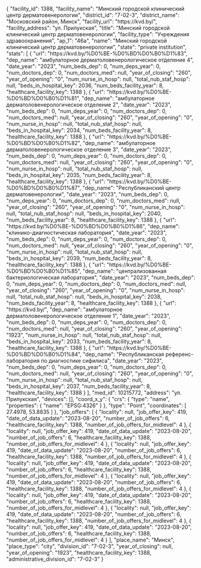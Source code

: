 {
    "facility_id": 1388,
    "facility_name": "Минский городской клинический центр дерматовенерологии",
    "district_id": "7-02-3",
    "district_name": "Московский район, Минск",
    "facility_url": "https:\/\/kvd.by\/",
    "facility_address": "ул. Прилукская",
    "title": "Минский городской клинический центр дерматовенерологии",
    "facility_type": "Учреждения здравоохранения",
    "ap_1": "46а",
    "name": "Минский городской клинический центр дерматовенерологии",
    "state": "private institution",
    "stats": [
        {
            "url": "https:\/\/kvd.by\/%D0%BE-%D0%BD%D0%B0%D1%83",
            "dep_name": "амбулаторное дерматоловенерологическое отделение 4",
            "date_year": "2023",
            "num_beds_dep": 0,
            "num_deps_year": 0,
            "num_doctors_dep": 0,
            "num_doctors_med": null,
            "year_of_closing": "260",
            "year_of_opening": "0",
            "num_nurse_in_hosp": null,
            "total_nub_staf_hosp": null,
            "beds_in_hospital_key": 2036,
            "num_beds_facility_year": 8,
            "healthcare_facility_key": 1388
        },
        {
            "url": "https:\/\/kvd.by\/%D0%BE-%D0%BD%D0%B0%D1%81",
            "dep_name": "амбулаторное дерматоловенерологическое отделение 2",
            "date_year": "2023",
            "num_beds_dep": 0,
            "num_deps_year": 0,
            "num_doctors_dep": 0,
            "num_doctors_med": null,
            "year_of_closing": "260",
            "year_of_opening": "0",
            "num_nurse_in_hosp": null,
            "total_nub_staf_hosp": null,
            "beds_in_hospital_key": 2034,
            "num_beds_facility_year": 8,
            "healthcare_facility_key": 1388
        },
        {
            "url": "https:\/\/kvd.by\/%D0%BE-%D0%BD%D0%B0%D1%82",
            "dep_name": "амбулаторное дерматоловенерологическое отделение 3",
            "date_year": "2023",
            "num_beds_dep": 0,
            "num_deps_year": 0,
            "num_doctors_dep": 0,
            "num_doctors_med": null,
            "year_of_closing": "260",
            "year_of_opening": "0",
            "num_nurse_in_hosp": null,
            "total_nub_staf_hosp": null,
            "beds_in_hospital_key": 2035,
            "num_beds_facility_year": 8,
            "healthcare_facility_key": 1388
        },
        {
            "url": "https:\/\/kvd.by\/%D0%BE-%D0%BD%D0%B0%D1%87",
            "dep_name": "Республиканский центр дерматовенерологии",
            "date_year": "2023",
            "num_beds_dep": 0,
            "num_deps_year": 0,
            "num_doctors_dep": 0,
            "num_doctors_med": null,
            "year_of_closing": "260",
            "year_of_opening": "0",
            "num_nurse_in_hosp": null,
            "total_nub_staf_hosp": null,
            "beds_in_hospital_key": 2040,
            "num_beds_facility_year": 8,
            "healthcare_facility_key": 1388
        },
        {
            "url": "https:\/\/kvd.by\/%D0%BE-%D0%BD%D0%B0%D1%86",
            "dep_name": "клинико-диагностическая лаборатория",
            "date_year": "2023",
            "num_beds_dep": 0,
            "num_deps_year": 0,
            "num_doctors_dep": 0,
            "num_doctors_med": null,
            "year_of_closing": "260",
            "year_of_opening": "0",
            "num_nurse_in_hosp": null,
            "total_nub_staf_hosp": null,
            "beds_in_hospital_key": 2039,
            "num_beds_facility_year": 8,
            "healthcare_facility_key": 1388
        },
        {
            "url": "https:\/\/kvd.by\/%D0%BE-%D0%BD%D0%B0%D1%85",
            "dep_name": "централизованная бактериологическая лаборатория",
            "date_year": "2023",
            "num_beds_dep": 0,
            "num_deps_year": 0,
            "num_doctors_dep": 0,
            "num_doctors_med": null,
            "year_of_closing": "260",
            "year_of_opening": "0",
            "num_nurse_in_hosp": null,
            "total_nub_staf_hosp": null,
            "beds_in_hospital_key": 2038,
            "num_beds_facility_year": 8,
            "healthcare_facility_key": 1388
        },
        {
            "url": "https:\/\/kvd.by\/",
            "dep_name": "амбулаторное дерматоловенерологическое отделение 1",
            "date_year": "2023",
            "num_beds_dep": 0,
            "num_deps_year": 0,
            "num_doctors_dep": 0,
            "num_doctors_med": null,
            "year_of_closing": "260",
            "year_of_opening": "1923",
            "num_nurse_in_hosp": null,
            "total_nub_staf_hosp": null,
            "beds_in_hospital_key": 2033,
            "num_beds_facility_year": 8,
            "healthcare_facility_key": 1388
        },
        {
            "url": "https:\/\/kvd.by\/%D0%BE-%D0%BD%D0%B0%D1%84",
            "dep_name": "Республиканская референс-лаборатория по диагностике сифилиса",
            "date_year": "2023",
            "num_beds_dep": 0,
            "num_deps_year": 0,
            "num_doctors_dep": 0,
            "num_doctors_med": null,
            "year_of_closing": "260",
            "year_of_opening": "0",
            "num_nurse_in_hosp": null,
            "total_nub_staf_hosp": null,
            "beds_in_hospital_key": 2037,
            "num_beds_facility_year": 8,
            "healthcare_facility_key": 1388
        }
    ],
    "med_id": 10215772,
    "address": "ул. Прилукская",
    "devices": [],
    "coord_x_y": {
        "crs": {
            "type": "name",
            "properties": {
                "name": "EPSG:4326"
            }
        },
        "type": "Point",
        "coordinates": [
            27.4978,
            53.8835
        ]
    },
    "job_offers": [
        {
            "locality": null,
            "job_offer_key": 419,
            "date_of_data_update": "2023-08-20",
            "number_of_job_offers": 6,
            "healthcare_facility_key": 1388,
            "number_of_job_offers_for_midlevel": 4
        },
        {
            "locality": null,
            "job_offer_key": 419,
            "date_of_data_update": "2023-08-20",
            "number_of_job_offers": 6,
            "healthcare_facility_key": 1388,
            "number_of_job_offers_for_midlevel": 4
        },
        {
            "locality": null,
            "job_offer_key": 419,
            "date_of_data_update": "2023-08-20",
            "number_of_job_offers": 6,
            "healthcare_facility_key": 1388,
            "number_of_job_offers_for_midlevel": 4
        },
        {
            "locality": null,
            "job_offer_key": 419,
            "date_of_data_update": "2023-08-20",
            "number_of_job_offers": 6,
            "healthcare_facility_key": 1388,
            "number_of_job_offers_for_midlevel": 4
        },
        {
            "locality": null,
            "job_offer_key": 419,
            "date_of_data_update": "2023-08-20",
            "number_of_job_offers": 6,
            "healthcare_facility_key": 1388,
            "number_of_job_offers_for_midlevel": 4
        },
        {
            "locality": null,
            "job_offer_key": 419,
            "date_of_data_update": "2023-08-20",
            "number_of_job_offers": 6,
            "healthcare_facility_key": 1388,
            "number_of_job_offers_for_midlevel": 4
        },
        {
            "locality": null,
            "job_offer_key": 419,
            "date_of_data_update": "2023-08-20",
            "number_of_job_offers": 6,
            "healthcare_facility_key": 1388,
            "number_of_job_offers_for_midlevel": 4
        },
        {
            "locality": null,
            "job_offer_key": 419,
            "date_of_data_update": "2023-08-20",
            "number_of_job_offers": 6,
            "healthcare_facility_key": 1388,
            "number_of_job_offers_for_midlevel": 4
        }
    ],
    "place_name": "Минск",
    "place_type": "city",
    "division_id": "7-02-3",
    "year_of_closing": null,
    "year_of_opening": "1923",
    "healthcare_facility_key": 1388,
    "administrative_division_id": "7-02-3"
}